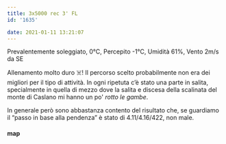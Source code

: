 ```yaml
---
title: 3x5000 rec 3' FL
id: '1635'

date: 2021-01-11 13:21:07
---
```


Prevalentemente soleggiato, 0°C, Percepito -1°C, Umidità 61%, Vento 2m/s da SE

Allenamento molto duro ☠️! Il percorso scelto probabilmente non era dei migliori per il tipo di attività. In ogni ripetuta c’è stato una parte in salita, specialmente in quella di mezzo dove la salita e discesa della scalinata del monte di Caslano mi hanno un po' _rotto le gambe_.

In generale però sono abbastanza contento del risultato che, se guardiamo il “passo in base alla pendenza” è stato di 4.11/4.16/422, non male.

<!-- ![image](/images/2021/08/20210111-activity-map_hub40ee31ebc9243f64c4dccfe8ff34e9e_85990_700x0_resize_box_3.png) -->

#### map
